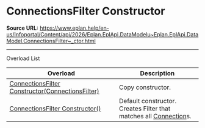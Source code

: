 # ConnectionsFilter Constructor

**Source URL:** https://www.eplan.help/en-us/Infoportal/Content/api/2026/Eplan.EplApi.DataModelu~Eplan.EplApi.DataModel.ConnectionsFilter~_ctor.html

---

Overload List

| Overload | Description |
| --- | --- |
| [ConnectionsFilter Constructor(ConnectionsFilter)](Eplan.EplApi.DataModelu~Eplan.EplApi.DataModel.ConnectionsFilter~_ctor(ConnectionsFilter).html) | Copy constructor. |
| [ConnectionsFilter Constructor()](Eplan.EplApi.DataModelu~Eplan.EplApi.DataModel.ConnectionsFilter~_ctor().html) | Default constructor. Creates Filter that matches all [Connection](Eplan.EplApi.DataModelu~Eplan.EplApi.DataModel.Connection.html)s. |
